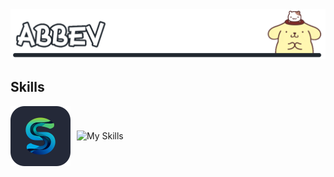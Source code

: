 <img src="animated-cover-nodither.gif"/>

## Skills

<div style="display: flex; align-items: center;">
  <img src="/Seyfert-Dark.svg" alt="Seyfert" style="margin-right: 10px;">
  <img src="https://skillicons.dev/icons?i=linux,c,java,ts,go,python,docker" alt="My Skills">
</div>



